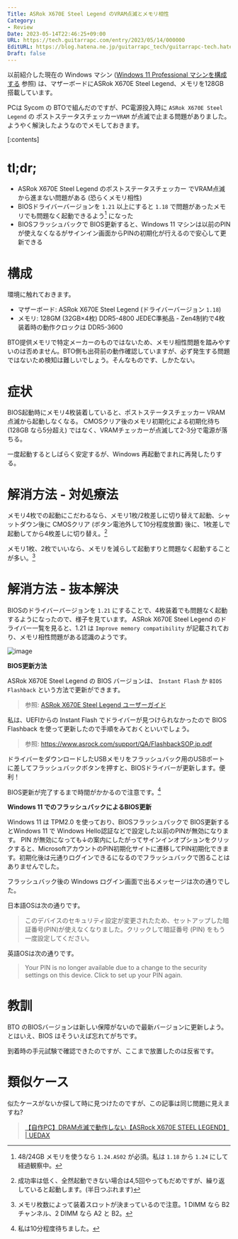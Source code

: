 ```yaml
---
Title: ASRok X670E Steel Legend のVRAM点滅とメモリ相性
Category:
- Review
Date: 2023-05-14T22:46:25+09:00
URL: https://tech.guitarrapc.com/entry/2023/05/14/000000
EditURL: https://blog.hatena.ne.jp/guitarrapc_tech/guitarrapc-tech.hatenablog.com/atom/entry/4207575160648902174
Draft: false
---
```


以前紹介した現在の Windows マシン ([Windows 11 Professional マシンを構成する](https://tech.guitarrapc.com/entry/2023/05/09/759984) 参照) は、マザーボードにASRok X670E Steel Legend、メモリを128GB 搭載しています。

PCは Sycom の BTOで組んだのですが、PC電源投入時に `ASRok X670E Steel Legend` の ポストステータスチェッカー`VRAM` が点滅で止まる問題がありました。ようやく解決したようなのでメモしておきます。

[:contents]

# tl;dr;

* ASRok X670E Steel Legend のポストステータスチェッカー でVRAM点滅から進まない問題がある (恐らくメモリ相性)
* BIOSドライバーバージョンを `1.21` 以上にすると `1.18` で問題があったメモリでも問題なく起動できるよう[^1] になった
* BIOSフラッシュバックで BIOS更新すると、Windows 11 マシンは以前のPIN が使えなくなるがサインイン画面からPINの初期化が行えるので安心して更新できる

# 構成

環境に触れておきます。

* マザーボード: ASRok X670E Steel Legend (ドライバーバージョン `1.18`)
* メモリ: 128GM (32GB×4枚) DDR5-4800 JEDEC準拠品 - Zen4制約で4枚装着時の動作クロックは DDR5-3600

BTO提供メモリで特定メーカーのものではないため、メモリ相性問題を踏みやすいのは否めません。BTO側も出荷前の動作確認していますが、必ず発生する問題ではないため検知は難しいでしょう。そんなものです、しかたない。

# 症状

BIOS起動時にメモリ4枚装着していると、ポストステータスチェッカー VRAM 点滅から起動しなくなる。
CMOSクリア後のメモリ初期化による初期化待ち (128GB なら5分超え) ではなく、VRAMチェッカーが点滅して2-3分で電源が落ちる。

一度起動するとしばらく安定するが、Windows 再起動でまれに再発したりする。

# 解消方法 - 対処療法

メモリ4枚での起動にこだわるなら、メモリ1枚/2枚差しに切り替えて起動、シャットダウン後に CMOSクリア (ボタン電池外して10分程度放置) 後に、1枚差しで起動してから4枚差しに切り替え。[^2]

メモリ1枚、2枚でいいなら、メモリを減らして起動すりと問題なく起動することが多い。[^3]

# 解消方法 - 抜本解決

BIOSのドライバーバージョンを `1.21` にすることで、4枚装着でも問題なく起動するようになったので、様子を見ています。
ASRok X670E Steel Legend のドライバー一覧を見ると、1.21 は `Improve memory compatibility` が記載されており、メモリ相性問題がある認識のようです。

![image](https://user-images.githubusercontent.com/3856350/238206405-9302c335-5154-40e5-bd09-3ae9bd990096.png)

**BIOS更新方法**

ASRok X670E Steel Legend の BIOS バージョンは、 `Instant Flash` か `BIOS Flashback` という方法で更新ができます。

> 参照: [ASRok X670E Steel Legend ユーザーガイド](https://download.asrock.com/Manual/X670E%20Steel%20Legend_Japanese.pdf)

私は、UEFIからの Instant Flash でドライバーが見つけられなかったので BIOS Flashback を使って更新したので手順をみておくといいでしょう。

> 参照: https://www.asrock.com/support/QA/FlashbackSOP.jp.pdf

ドライバーをダウンロードしたUSBメモリをフラッシュバック用のUSBポートに差してフラッシュバックボタンを押すと、BIOSドライバーが更新します。便利！

BIOS更新が完了するまで時間がかかるので注意です。[^4]

**Windows 11 でのフラッシュバックによるBIOS更新**

Windows 11 は TPM2.0 を使っており、BIOSフラッシュバックで BIOS更新するとWindows 11 で Windows Hello認証などで設定した以前のPINが無効になります。
PIN が無効になっても↓の案内にしたがってサインインオプションをクリックすると、MicrosoftアカウントのPIN初期化サイトに遷移してPIN初期化できます。初期化後は元通りログインできるになるのでフラッシュバックで困ることはありませんでした。

 フラッシュバック後の Windows ログイン画面で出るメッセージは次の通りでした。

日本語OSは次の通りです。

> このデバイスのセキュリティ設定が変更されたため、セットアップした暗証番号(PIN)が使えなくなりました。クリックして暗証番号 (PIN) をもう一度設定してください。

英語OSは次の通りです。

> Your PIN is no longer available due to a change to the security settings on this device. Click to set up your PIN again.

# 教訓

BTO のBIOSバージョンは新しい保障がないので最新バージョンに更新しよう。とはいえ、BIOS はそういえば忘れてがちです。

到着時の手元試験で確認できたのですが、ここまで放置したのは反省です。

# 類似ケース

似たケースがないか探して時に見つけたのですが、この記事は同じ問題に見えますね?

> [【自作PC】DRAM点滅で動作しない【ASRock X670E STEEL LEGEND】 | UEDAX](https://uedax.jp/%E3%80%90%E8%87%AA%E4%BD%9Cpc%E3%80%91dram%E7%82%B9%E6%BB%85%E3%81%A7%E5%8B%95%E4%BD%9C%E3%81%97%E3%81%AA%E3%81%84%E3%80%90asrock-x670e-steel-legend%E3%80%91/)

[^1]: 48/24GB メモリを使うなら `1.24.AS02` が必須。私は `1.18` から `1.24` にして経過観察中。
[^2]: 成功率は低く、全然起動できない場合は4,5回やってもだめですが、繰り返していると起動します。(半日つぶれます)
[^3]: メモリ枚数によって装着スロットが決まっているので注意。1 DIMM なら B2チャンネル、2 DIMM なら A2 と B2。
[^4]: 私は10分程度待ちました。
